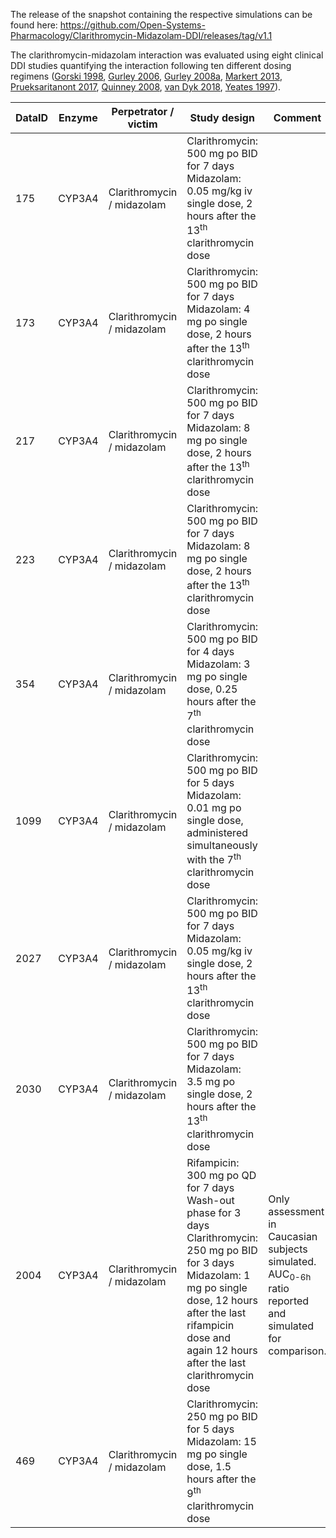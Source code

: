 The release of the snapshot containing the respective simulations can be found here:
https://github.com/Open-Systems-Pharmacology/Clarithromycin-Midazolam-DDI/releases/tag/v1.1

The clarithromycin-midazolam interaction was evaluated using eight clinical DDI studies quantifying the interaction following ten different dosing regimens ([Gorski 1998](#4-References), [Gurley 2006](#4-References), [Gurley 2008a](#4-References), [Markert 2013](#4-References), [Prueksaritanont 2017](#4-References), [Quinney 2008](#4-References), [van Dyk 2018](#4-References), [Yeates 1997](#4-References)).



| DataID | Enzyme | Perpetrator / victim       | Study design                                                 | Comment                                                      | Clinical study                        |
| ------ | ------ | -------------------------- | ------------------------------------------------------------ | ------------------------------------------------------------ | ------------------------------------- |
| 175    | CYP3A4 | Clarithromycin / midazolam | Clarithromycin: 500 mg po BID for 7 days<br />Midazolam: 0.05 mg/kg iv single dose, 2 hours after the 13<sup>th</sup> clarithromycin dose |                                                              | [Gorski 1998](#4-References)          |
| 173    | CYP3A4 | Clarithromycin / midazolam | Clarithromycin: 500 mg po BID for 7 days<br />Midazolam: 4 mg po single dose, 2 hours after the 13<sup>th</sup> clarithromycin dose |                                                              | [Gorski 1998](#4-References)          |
| 217    | CYP3A4 | Clarithromycin / midazolam | Clarithromycin: 500 mg po BID for 7 days<br />Midazolam: 8 mg po single dose, 2 hours after the 13<sup>th</sup> clarithromycin dose |                                                              | [Gurley 2006](#4-References)          |
| 223    | CYP3A4 | Clarithromycin / midazolam | Clarithromycin: 500 mg po BID for 7 days<br />Midazolam: 8 mg po single dose, 2 hours after the 13<sup>th</sup> clarithromycin dose |                                                              | [Gurley 2008a](#4-References)         |
| 354    | CYP3A4 | Clarithromycin / midazolam | Clarithromycin: 500 mg po BID for 4 days<br />Midazolam: 3 mg po single dose, 0.25 hours after the 7<sup>th</sup> clarithromycin dose |                                                              | [Markert 2013](#4-References)         |
| 1099   | CYP3A4 | Clarithromycin / midazolam | Clarithromycin: 500 mg po BID for 5 days<br />Midazolam: 0.01 mg po single dose, administered simultaneously with the 7<sup>th</sup> clarithromycin dose |                                                              | [Prueksaritanont 2017](#4-References) |
| 2027   | CYP3A4 | Clarithromycin / midazolam | Clarithromycin: 500 mg po BID for 7 days<br />Midazolam: 0.05 mg/kg iv single dose, 2 hours after the 13<sup>th</sup> clarithromycin dose |                                                              | [Quinney 2008](#4-References)         |
| 2030   | CYP3A4 | Clarithromycin / midazolam | Clarithromycin: 500 mg po BID for 7 days<br />Midazolam: 3.5 mg po single dose, 2 hours after the 13<sup>th</sup> clarithromycin dose |                                                              | [Quinney 2008](#4-References)         |
| 2004   | CYP3A4 | Clarithromycin / midazolam | Rifampicin: 300 mg po QD for 7 days<br />Wash-out phase for 3 days<br />Clarithromycin: 250 mg po BID for 3 days<br />Midazolam: 1 mg po single dose, 12 hours after the last rifampicin dose and again 12 hours after the last clarithromycin dose | Only assessment in Caucasian subjects simulated.<br />AUC<sub>0-6h</sub> ratio reported and simulated for comparison. | [van Dyk 2018](#4-References)         |
| 469    | CYP3A4 | Clarithromycin / midazolam | Clarithromycin: 250 mg po BID for 5 days<br />Midazolam: 15 mg po single dose, 1.5 hours after the 9<sup>th</sup> clarithromycin dose |                                                              | [Yeates 1997](#4-References)          |

